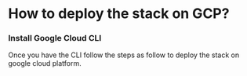 # How to deploy the stack on GCP?

### Install Google Cloud CLI

Once you have the CLI follow the steps as follow to deploy the stack on google cloud platform.


